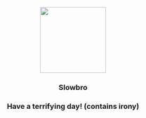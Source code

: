 <p align="center">
    <img src="https://raw.githubusercontent.com/PokeAPI/sprites/master/sprites/pokemon/80.png" width="150" height="150">
</p>
<h3 align="center"> <b>Slowbro</b></h3>
<h3 align="center">Have a terrifying day! (contains irony)</h3>
